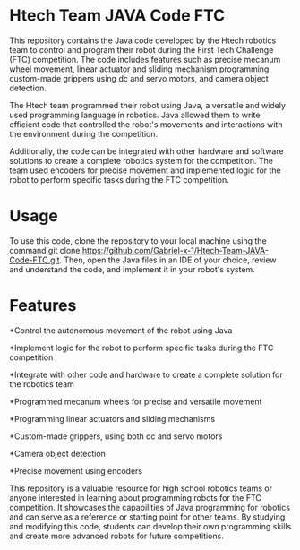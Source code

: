 # Htech Team JAVA Code FTC

This repository contains the Java code developed by the Htech robotics team to control and program their robot during the First Tech Challenge (FTC) competition. The code includes features such as precise mecanum wheel movement, linear actuator and sliding mechanism programming, custom-made grippers using dc and servo motors, and camera object detection.

The Htech team programmed their robot using Java, a versatile and widely used programming language in robotics. Java allowed them to write efficient code that controlled the robot's movements and interactions with the environment during the competition.

Additionally, the code can be integrated with other hardware and software solutions to create a complete robotics system for the competition. The team used encoders for precise movement and implemented logic for the robot to perform specific tasks during the FTC competition.
# Usage

To use this code, clone the repository to your local machine using the command git clone https://github.com/Gabriel-x-1/Htech-Team-JAVA-Code-FTC.git. Then, open the Java files in an IDE of your choice, review and understand the code, and implement it in your robot's system.
# Features

*Control the autonomous movement of the robot using Java

*Implement logic for the robot to perform specific tasks during the FTC competition

*Integrate with other code and hardware to create a complete solution for the robotics team

*Programmed mecanum wheels for precise and versatile movement

*Programming linear actuators and sliding mechanisms

*Custom-made grippers, using both dc and servo motors

*Camera object detection

*Precise movement using encoders

This repository is a valuable resource for high school robotics teams or anyone interested in learning about programming robots for the FTC competition. It showcases the capabilities of Java programming for robotics and can serve as a reference or starting point for other teams. By studying and modifying this code, students can develop their own programming skills and create more advanced robots for future competitions.

